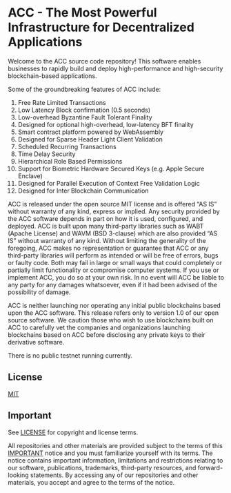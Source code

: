 
# ACC - The Most Powerful Infrastructure for Decentralized Applications

Welcome to the ACC source code repository! This software enables businesses to rapidly build and deploy high-performance and high-security blockchain-based applications.

Some of the groundbreaking features of ACC include:

1. Free Rate Limited Transactions
1. Low Latency Block confirmation (0.5 seconds)
1. Low-overhead Byzantine Fault Tolerant Finality
1. Designed for optional high-overhead, low-latency BFT finality
1. Smart contract platform powered by WebAssembly
1. Designed for Sparse Header Light Client Validation
1. Scheduled Recurring Transactions
1. Time Delay Security
1. Hierarchical Role Based Permissions
1. Support for Biometric Hardware Secured Keys (e.g. Apple Secure Enclave)
1. Designed for Parallel Execution of Context Free Validation Logic
1. Designed for Inter Blockchain Communication

ACC is released under the open source MIT license and is offered “AS IS” without warranty of any kind, express or implied. Any security provided by the ACC software depends in part on how it is used, configured, and deployed. ACC is built upon many third-party libraries such as WABT (Apache License) and WAVM (BSD 3-clause) which are also provided “AS IS” without warranty of any kind. Without limiting the generality of the foregoing, ACC makes no representation or guarantee that ACC or any third-party libraries will perform as intended or will be free of errors, bugs or faulty code. Both may fail in large or small ways that could completely or partially limit functionality or compromise computer systems. If you use or implement ACC, you do so at your own risk. In no event will ACC be liable to any party for any damages whatsoever, even if it had been advised of the possibility of damage.  

ACC is neither launching nor operating any initial public blockchains based upon the ACC software. This release refers only to version 1.0 of our open source software. We caution those who wish to use blockchains built on ACC to carefully vet the companies and organizations launching blockchains based on ACC before disclosing any private keys to their derivative software.

There is no public testnet running currently.

## License

[MIT](./LICENSE)

## Important

See [LICENSE](./LICENSE) for copyright and license terms.

All repositories and other materials are provided subject to the terms of this [IMPORTANT](./IMPORTANT.md) notice and you must familiarize yourself with its terms.  The notice contains important information, limitations and restrictions relating to our software, publications, trademarks, third-party resources, and forward-looking statements.  By accessing any of our repositories and other materials, you accept and agree to the terms of the notice.
